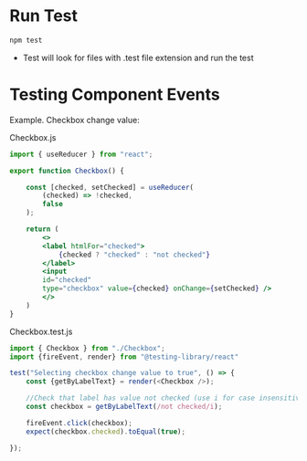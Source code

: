 # Run Test

```bash
npm test
```

- Test will look for files with .test file extension and run the test

# Testing Component Events

Example. Checkbox change value:

Checkbox.js
```jsx
import { useReducer } from "react";

export function Checkbox() {

    const [checked, setChecked] = useReducer(
        (checked) => !checked,
        false
    );

    return (
        <>
        <label htmlFor="checked">
            {checked ? "checked" : "not checked"}
        </label>
        <input
        id="checked"
        type="checkbox" value={checked} onChange={setChecked} />
        </>
    )
}
```

Checkbox.test.js
``` js
import { Checkbox } from "./Checkbox";
import {fireEvent, render} from "@testing-library/react"

test("Selecting checkbox change value to true", () => {
    const {getByLabelText} = render(<Checkbox />);

    //Check that label has value not checked (use i for case insensitive)
    const checkbox = getByLabelText(/not checked/i);

    fireEvent.click(checkbox);
    expect(checkbox.checked).toEqual(true);

});
```

